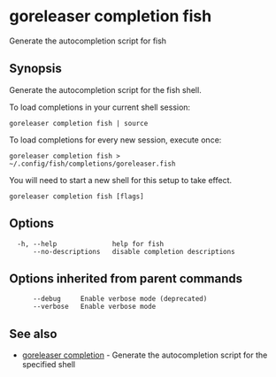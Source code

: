 # goreleaser completion fish

Generate the autocompletion script for fish

## Synopsis

Generate the autocompletion script for the fish shell.

To load completions in your current shell session:

    goreleaser completion fish | source

To load completions for every new session, execute once:

    goreleaser completion fish > ~/.config/fish/completions/goreleaser.fish

You will need to start a new shell for this setup to take effect.

```
goreleaser completion fish [flags]
```

## Options

```
  -h, --help              help for fish
      --no-descriptions   disable completion descriptions
```

## Options inherited from parent commands

```
      --debug     Enable verbose mode (deprecated)
      --verbose   Enable verbose mode
```

## See also

- [goreleaser completion](/cmd/goreleaser_completion/) - Generate the autocompletion script for the specified shell
